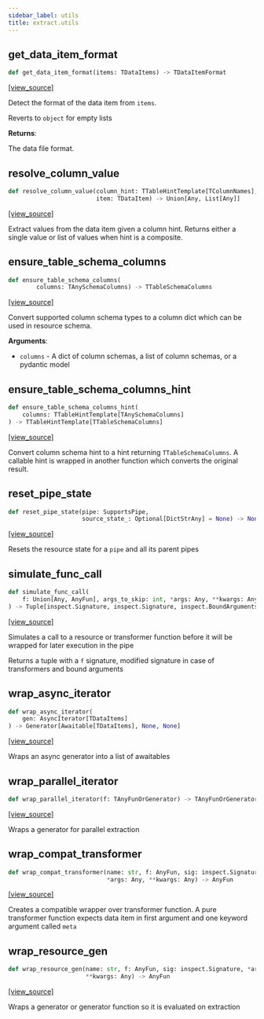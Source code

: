 ```yaml
---
sidebar_label: utils
title: extract.utils
---
```


## get\_data\_item\_format

```python
def get_data_item_format(items: TDataItems) -> TDataItemFormat
```

[[view_source]](https://github.com/dlt-hub/dlt/blob/9857029af018a582dd24da4070562f58bb7e9fc5/dlt/extract/utils.py#L57)

Detect the format of the data item from `items`.

Reverts to `object` for empty lists

**Returns**:

  The data file format.

## resolve\_column\_value

```python
def resolve_column_value(column_hint: TTableHintTemplate[TColumnNames],
                         item: TDataItem) -> Union[Any, List[Any]]
```

[[view_source]](https://github.com/dlt-hub/dlt/blob/9857029af018a582dd24da4070562f58bb7e9fc5/dlt/extract/utils.py#L81)

Extract values from the data item given a column hint.
Returns either a single value or list of values when hint is a composite.

## ensure\_table\_schema\_columns

```python
def ensure_table_schema_columns(
        columns: TAnySchemaColumns) -> TTableSchemaColumns
```

[[view_source]](https://github.com/dlt-hub/dlt/blob/9857029af018a582dd24da4070562f58bb7e9fc5/dlt/extract/utils.py#L93)

Convert supported column schema types to a column dict which
can be used in resource schema.

**Arguments**:

- `columns` - A dict of column schemas, a list of column schemas, or a pydantic model

## ensure\_table\_schema\_columns\_hint

```python
def ensure_table_schema_columns_hint(
    columns: TTableHintTemplate[TAnySchemaColumns]
) -> TTableHintTemplate[TTableSchemaColumns]
```

[[view_source]](https://github.com/dlt-hub/dlt/blob/9857029af018a582dd24da4070562f58bb7e9fc5/dlt/extract/utils.py#L116)

Convert column schema hint to a hint returning `TTableSchemaColumns`.
A callable hint is wrapped in another function which converts the original result.

## reset\_pipe\_state

```python
def reset_pipe_state(pipe: SupportsPipe,
                     source_state_: Optional[DictStrAny] = None) -> None
```

[[view_source]](https://github.com/dlt-hub/dlt/blob/9857029af018a582dd24da4070562f58bb7e9fc5/dlt/extract/utils.py#L134)

Resets the resource state for a `pipe` and all its parent pipes

## simulate\_func\_call

```python
def simulate_func_call(
    f: Union[Any, AnyFun], args_to_skip: int, *args: Any, **kwargs: Any
) -> Tuple[inspect.Signature, inspect.Signature, inspect.BoundArguments]
```

[[view_source]](https://github.com/dlt-hub/dlt/blob/9857029af018a582dd24da4070562f58bb7e9fc5/dlt/extract/utils.py#L141)

Simulates a call to a resource or transformer function before it will be wrapped for later execution in the pipe

Returns a tuple with a `f` signature, modified signature in case of transformers and bound arguments

## wrap\_async\_iterator

```python
def wrap_async_iterator(
    gen: AsyncIterator[TDataItems]
) -> Generator[Awaitable[TDataItems], None, None]
```

[[view_source]](https://github.com/dlt-hub/dlt/blob/9857029af018a582dd24da4070562f58bb7e9fc5/dlt/extract/utils.py#L179)

Wraps an async generator into a list of awaitables

## wrap\_parallel\_iterator

```python
def wrap_parallel_iterator(f: TAnyFunOrGenerator) -> TAnyFunOrGenerator
```

[[view_source]](https://github.com/dlt-hub/dlt/blob/9857029af018a582dd24da4070562f58bb7e9fc5/dlt/extract/utils.py#L218)

Wraps a generator for parallel extraction

## wrap\_compat\_transformer

```python
def wrap_compat_transformer(name: str, f: AnyFun, sig: inspect.Signature,
                            *args: Any, **kwargs: Any) -> AnyFun
```

[[view_source]](https://github.com/dlt-hub/dlt/blob/9857029af018a582dd24da4070562f58bb7e9fc5/dlt/extract/utils.py#L267)

Creates a compatible wrapper over transformer function. A pure transformer function expects data item in first argument and one keyword argument called `meta`

## wrap\_resource\_gen

```python
def wrap_resource_gen(name: str, f: AnyFun, sig: inspect.Signature, *args: Any,
                      **kwargs: Any) -> AnyFun
```

[[view_source]](https://github.com/dlt-hub/dlt/blob/9857029af018a582dd24da4070562f58bb7e9fc5/dlt/extract/utils.py#L286)

Wraps a generator or generator function so it is evaluated on extraction


